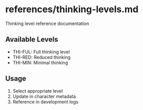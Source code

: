 # references/thinking-levels.md
Thinking level reference documentation

## Available Levels
- THI-FUL: Full thinking level
- THI-RED: Reduced thinking
- THI-MIN: Minimal thinking

## Usage
1. Select appropriate level
2. Update in character metadata
3. Reference in development logs